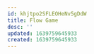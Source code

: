 ```yaml
---
id: khjtpo2SFLEOHeNv5gDdW
title: Flow Game
desc: ''
updated: 1639759645933
created: 1639759645933
---
```


